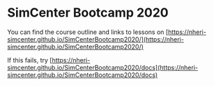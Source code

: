 SimCenter Bootcamp 2020
======================

You can find the course outline and links to lessons on [https://nheri-simcenter.github.io/SimCenterBootcamp2020/](https://nheri-simcenter.github.io/SimCenterBootcamp2020/)

If this fails, try [https://nheri-simcenter.github.io/SimCenterBootcamp2020/docs](https://nheri-simcenter.github.io/SimCenterBootcamp2020/docs)
